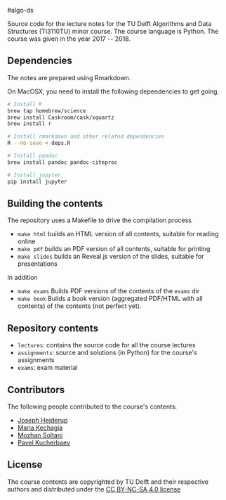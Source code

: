 #algo-ds

Source code for the lecture notes for the TU Delft Algorithms and Data Structures (TI3110TU) minor course. The course language is Python. The course was given in the year 2017 -- 2018.

## Dependencies

The notes are prepared using Rmarkdown.

On MacOSX, you need to install the following dependencies to get going.

```bash
# Install R
brew tap homebrew/science
brew install Caskroom/cask/xquartz
brew install r

# Install rmarkdown and other related dependencies
R --no-save < deps.R

# Install pandoc
brew install pandoc pandoc-citeproc

# Install jupyter
pip install jupyter
```

## Building the contents

The repository uses a Makefile to drive the compilation process

* `make html` builds an HTML version of all contents, suitable for reading
  online
* `make pdf` builds an PDF version of all contents, suitable for printing
* `make slides` builds an Reveal.js version of the slides, suitable for
  presentations

In addition

* `make exams` Builds PDF versions of the contents of the `exams` dir
* `make book` Builds a book version (aggregated PDF/HTML with all contents) of the
  contents (not perfect yet).

## Repository contents

* `lectures`: contains the source code for all the course lectures
* `assignments`: source and solutions (in Python) for the course's assignments
* `exams`: exam material

## Contributors

The following people contributed to the course's contents:

* [Joseph Hejderup](https://github.com/jhejderup)
* [Maria Kechagia](https://github.com/mkechagia)
* [Mozhan Soltani](https://github.com/Mozhan)
* [Pavel Kucherbaev](https://github.com/pavelk2)

## License

The course contents are copyrighted by TU Delft and their respective authors and
distributed under the [CC BY-NC-SA 4.0 license](https://creativecommons.org/licenses/by-nc-sa/4.0/)
